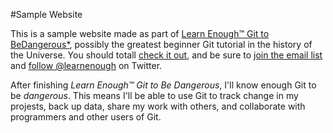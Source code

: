 #Sample Website

This is a sample website made as part of
[Learn Enough™️ Git to BeDangerous*](https://www.learnenough.com/git-tutorial),
possibly the greatest beginner Git tutorial in the history of the Universe.
You should totall [check it out](https://www.learnenough.com/git-tutorial),
and be sure to [join the email list](https://www.learnenough.com/#email_list) and
[follow @learnenough](https://twitter.com/learnenough) on Twitter.

After finishing *Learn Enough™️ Git to Be Dangerous*, I'll know enough Git to be
*dangerous*. This means I'll be able to use Git to track change in my projests,
back up data, share my work with others, and collaborate with programmers and
other users of Git.
